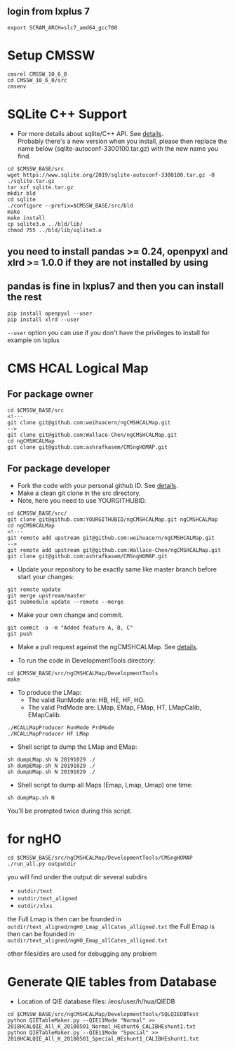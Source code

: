 ## login from lxplus 7 

```
export SCRAM_ARCH=slc7_amd64_gcc700
```
# Setup CMSSW
```
cmsrel CMSSW_10_6_0
cd CMSSW_10_6_0/src
cmsenv
```

# SQLite C++ Support
- For more details about sqlite/C++ API. See [details](https://www.sqlite.org/download.html). <br />
Probably there's a new version when you install, please then replace the name below (sqlite-autoconf-3300100.tar.gz) with the new name you find.
```
cd $CMSSW_BASE/src
wget https://www.sqlite.org/2019/sqlite-autoconf-3300100.tar.gz -O ./sqlite.tar.gz
tar xzf sqlite.tar.gz
mkdir bld
cd sqlite
./configure --prefix=$CMSSW_BASE/src/bld 
make
make install
cp sqlite3.o ../bld/lib/
chmod 755 ../bld/lib/sqlite3.o
```

## you need to install pandas >= 0.24, openpyxl and xlrd >= 1.0.0 if they are not installed by using

## pandas is fine in lxplus7 and then you can install the rest

```
pip install openpyxl --user
pip install xlrd --user
```
`--user` option you can use if you don't have the privileges to install for example on lxplus

# CMS HCAL Logical Map
## For package owner
```
cd $CMSSW_BASE/src
<!---
git clone git@github.com:weihuacern/ngCMSHCALMap.git
-->
git clone git@github.com:Wallace-Chen/ngCMSHCALMap.git
cd ngCMSHCALMap
git clone git@github.com:ashrafkasem/CMSngHOMAP.git
```

## For package developer
- Fork the code with your personal github ID. See [details](https://help.github.com/articles/fork-a-repo/). <br />
- Make a clean git clone in the src directory. <br />
- Note, here you need to use YOURGITHUBID. <br />
```
cd $CMSSW_BASE/src/
git clone git@github.com:YOURGITHUBID/ngCMSHCALMap.git ngCMSHCALMap
cd ngCMSHCALMap
<!---
git remote add upstream git@github.com:weihuacern/ngCMSHCALMap.git
-->
git remote add upstream git@github.com:Wallace-Chen/ngCMSHCALMap.git
git clone git@github.com:ashrafkasem/CMSngHOMAP.git
```

- Update your repository to be exactly same like master branch before start your changes: <br />
```
git remote update
git merge upstream/master
git submodule update --remote --merge
```

- Make your own change and commit. <br />
```
git commit -a -m "Added feature A, B, C"
git push
```

- Make a pull request against the ngCMSHCALMap. See [details](https://help.github.com/articles/using-pull-requests/).<br />

- To run the code in DevelopmentTools directory:<br />

```
cd $CMSSW_BASE/src/ngCMSHCALMap/DevelopmentTools
make
```
<!---
- To analyze the LMap:<br />

```
./HCALLMapAnalyzer RunMode
```
The valid RunMode are: HBHEHFVME, HBHEHFuTCA, HOVME, ngHEuTCA, ngHFuTCA.<br />
Plots To be fixed: HBHE VME FE vs BE plot, crate 0 not showed, fpga how to show in letter?<br />
-->

- To produce the LMap:<br />
  - The valid RunMode are: HB, HE, HF, HO.<br />                                                                                                                                                            
  - The valid PrdMode are: LMap, EMap, FMap, HT, LMapCalib, EMapCalib.<br />
```
./HCALLMapProducer RunMode PrdMode
./HCALLMapProducer HF LMap
```

- Shell script to dump the LMap and EMap:<br />
```
sh dumpLMap.sh N 20191029 ./
sh dumpEMap.sh N 20191029 ./
sh dumpUMap.sh N 20191029 ./
```

- Shell script to dump all Maps (Emap, Lmap, Umap) one time:<br />
```
sh dumpMap.sh N
```
You'll be prompted twice during this script.

# for ngHO
```
cd $CMSSW_BASE/src/ngCMSHCALMap/DevelopmentTools/CMSngHOMAP
./run_all.py outputdir
```
you will find under the output dir several subdirs 
- `outdir/text`
- `outdir/text_aligned`
- `outdir/xlxs`

the Full Lmap is then can be founded in `outdir/text_aligned/ngHO_Lmap_allCates_alligned.txt`
the Full Emap is then can be founded in `outdir/text_aligned/ngHO_Emap_allCates_alligned.txt`

other files/dirs are used for debugging any problem


<!---
# Data visualization
- plotly installation and setup
```
pip install --install-option="--prefix=$CMSSW_BASE/python" plotly
python
import plotly
plotly.tools.set_credentials_file(username='DemoAccount', api_key='lr1c37zw81')
```

# Test of GUI
```
javac frm.java
java frm
```

# Documnetation
```
doxygen -g Doxyfile
doxygen Doxyfile
cd latex
make
```

# Pandas Test
- To read xls file and dump Emap directly:<br />
```
cd $CMSSW_BASE/src/ngCMSHCALMap/DevelopmentTools/PandasTest
pip install --install-option="--prefix=$CMSSW_BASE/python" xlrd
export PYTHONPATH=$CMSSW_BASE/python/lib/python2.6/site-packages:$PYTHONPATH
python DumpEMapfromCalib.py >> HCALEmapCALIB_J.txt
```
-->

# Generate QIE tables from Database
- Location of QIE database files: /eos/user/h/hua/QIEDB<br />
```
cd $CMSSW_BASE/src/ngCMSHCALMap/DevelopmentTools/SQLQIEDBTest
python QIETableMaker.py --QIE11Mode "Normal" >> 2018HCALQIE_All_K_20180501_Normal_HEshunt6_CALIBHEshunt1.txt
python QIETableMaker.py --QIE11Mode "Special" >> 2018HCALQIE_All_K_20180501_Special_HEshunt1_CALIBHEshunt1.txt
```
